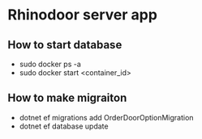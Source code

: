 # Rhinodoor server app

## How to start database
- sudo docker ps -a
- sudo docker start \<container_id>

## How to make migraiton
- dotnet ef migrations add OrderDoorOptionMigration
- dotnet ef database update